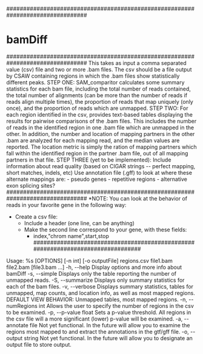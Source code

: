 ################################################################################
#                                   bamDiff                                    #
################################################################################
This takes as input a comma separated value (csv) file and two or more .bam 
files. The csv should be a file output by CSAW containing regions in which the 
.bam files show statistically different peaks.
STEP ONE:
SAM_comparitor calculates some summary statistics for each bam file, including 
the total number of reads contained, the total number of alignments (can be more 
than the number of reads if reads align multiple times), the proportion of 
reads that map uniquely (only once), and the proportion of reads which are 
unmapped.
STEP TWO:
For each region identified in the csv, provides text-based tables displaying the 
results for pairwise comparisons of the .bam files. This includes the number of
reads in the identified region in one .bam file which are unmapped in the other.
In addition, the number and location of mapping partners in the other .bam are 
analyzed for each mapping read, and the median values are reported. The location 
metric is simply the ration of mapping partners which fall within the identified
region in the partner .bam file, out of all mapping partners in that file.
STEP THREE (yet to be implemented):
Include information about read quality (based on CIGAR strings -- perfect mapping,
short matches, indels, etc)
Use annotation file (.gff) to look at where these alternate mappings are:
	- pseudo genes
	- repetitive regions
	- alternative exon splicing sites?
################################################################################
*NOTE:
You can look at the behavior of reads in your favorite gene in the following way:
- Create a csv file:
	- Include a header (one line, can be anything)
	- Make the second line correspond to your gene, with these fields:
		- index,"chrom name",start,stop
################################################################################

Usage: %s [OPTIONS] [-n int] [-o outputFile] regions.csv file1.bam file2.bam [file3.bam ...]
-h, --help					Display options and more info about bamDiff
-s, --simple				Displays only the table reporting the number of 
							unmapped reads.
-S, --summarize				Displays only summary statistics for each of the bam
							files.
-v, --verbose				Displays summary statistics, tables for unmapped, 
							map counts, and location info, as well as most
							mapped regions.
							DEFAULT VIEW BEHAVIOR: Unmapped tables, most mapped
							regions.
-n, --numRegions	int 	Allows the user to specify the number of regions in
							the csv to be examined.
-p, --p-value		float	Sets a p-value threshold. All regions in the csv
							file will a more significant (lower) p-value will be
							examined.
-a, --annotate		file 	Not yet functional. In the future will allow you to 
							examine the regions most mapped to and extract the
							annotations in the gtf/gff file.
-o, --output 		string	Not yet functional. In the future will allow you to 
							designate an output file to store output.
